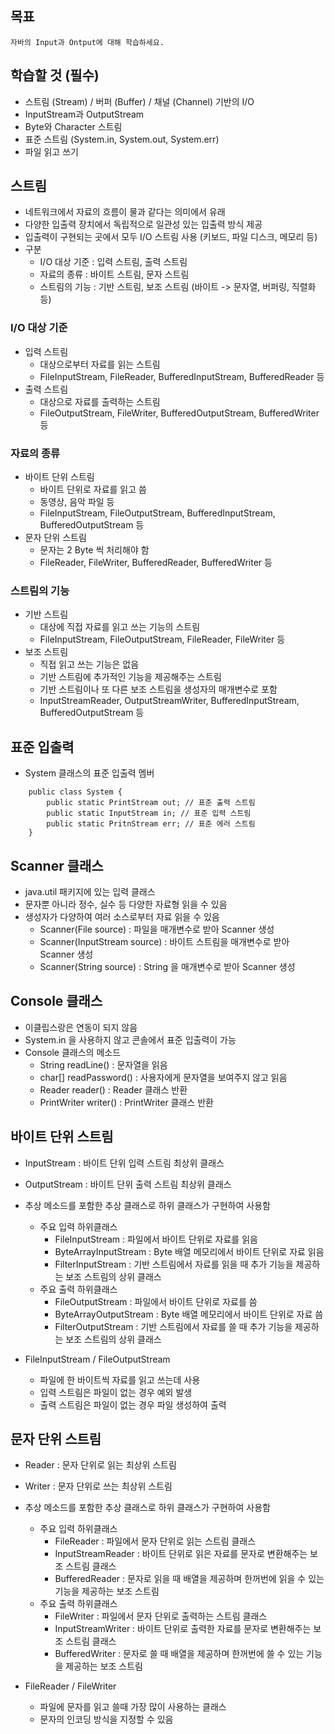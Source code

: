 ## 목표
    자바의 Input과 Ontput에 대해 학습하세요.

## 학습할 것 (필수)
- 스트림 (Stream) / 버퍼 (Buffer) / 채널 (Channel) 기반의 I/O
- InputStream과 OutputStream
- Byte와 Character 스트림
- 표준 스트림 (System.in, System.out, System.err)
- 파일 읽고 쓰기

## 스트림
- 네트워크에서 자료의 흐름이 물과 같다는 의미에서 유래
- 다양한 입출력 장치에서 독립적으로 일관성 있는 입출력 방식 제공
- 입출력이 구현되는 곳에서 모두 I/O 스트림 사용 (키보드, 파일 디스크, 메모리 등)
- 구분
    - I/O 대상 기준 : 입력 스트림, 출력 스트림
    - 자료의 종류 : 바이트 스트림, 문자 스트림
    - 스트림의 기능 : 기반 스트림, 보조 스트림 (바이트 -> 문자열, 버퍼링, 직렬화 등)

### I/O 대상 기준
- 입력 스트림
    - 대상으로부터 자료를 읽는 스트림
    - FileInputStream, FileReader, BufferedInputStream, BufferedReader 등
- 출력 스트림
    - 대상으로 자료를 출력하는 스트림
    - FileOutputStream, FileWriter, BufferedOutputStream, BufferedWriter 등

### 자료의 종류
- 바이트 단위 스트림
    - 바이트 단위로 자료를 읽고 씀
    - 동영상, 음악 파일 등
    - FileInputStream, FileOutputStream, BufferedInputStream, BufferedOutputStream 등
- 문자 단위 스트림
    - 문자는 2 Byte 씩 처리해야 함
    - FileReader, FileWriter, BufferedReader, BufferedWriter 등

### 스트림의 기능
- 기반 스트림
    - 대상에 직접 자료를 읽고 쓰는 기능의 스트림
    - FileInputStream, FileOutputStream, FileReader, FileWriter 등
- 보조 스트림
    - 직접 읽고 쓰는 기능은 없음
    - 기반 스트림에 추가적인 기능을 제공해주는 스트림
    - 기반 스트림이나 또 다른 보조 스트림을 생성자의 매개변수로 포함
    - InputStreamReader, OutputStreamWriter, BufferedInputStream, BufferedOutputStream 등

## 표준 입출력
- System 클래스의 표준 입출력 멤버

```
    public class System {
        public static PrintStream out; // 표준 출력 스트림
        public static InputStream in; // 표준 입력 스트림
        public static PritnStream err; // 표준 에러 스트림
    }
```

## Scanner 클래스
- java.util 패키지에 있는 입력 클래스
- 문자뿐 아니라 정수, 실수 등 다양한 자료형 읽을 수 있음
- 생성자가 다양하여 여러 소스로부터 자료 읽을 수 있음
    - Scanner(File source) : 파일을 매개변수로 받아 Scanner 생성
    - Scanner(InputStream source) : 바이트 스트림을 매개변수로 받아 Scanner 생성
    - Scanner(String source) : String 을 매개변수로 받아 Scanner 생성

## Console 클래스
- 이클립스랑은 연동이 되지 않음
- System.in 을 사용하지 않고 콘솔에서 표준 입출력이 가능
- Console 클래스의 메소드
    - String readLine() : 문자열을 읽음
    - char[] readPassword() : 사용자에게 문자열을 보여주지 않고 읽음
    - Reader reader() : Reader 클래스 반환
    - PrintWriter writer() : PrintWriter 클래스 반환


## 바이트 단위 스트림
- InputStream : 바이트 단위 입력 스트림 최상위 클래스
- OutputStream : 바이트 단위 출력 스트림 최상위 클래스
- 추상 메소드를 포함한 추상 클래스로 하위 클래스가 구현하여 사용함
    - 주요 입력 하위클래스
        - FileInputStream : 파일에서 바이트 단위로 자료를 읽음
        - ByteArrayInputStream : Byte 배열 메모리에서 바이트 단위로 자료 읽음
        - FilterInputStream : 기반 스트림에서 자료를 읽을 때 추가 기능을 제공하는 보조 스트림의 상위 클래스
    - 주요 출력 하위클래스
        - FileOutputStream : 파일에서 바이트 단위로 자료를 씀
        - ByteArrayOutputStream : Byte 배열 메모리에서 바이트 단위로 자료 씀
        - FilterOutputStream : 기반 스트림에서 자료를 쓸 때 추가 기능을 제공하는 보조 스트림의 상위 클래스

- FileInputStream / FileOutputStream
    - 파일에 한 바이트씩 자료를 읽고 쓰는데 사용
    - 입력 스트림은 파일이 없는 경우 예외 발생
    - 출력 스트림은 파일이 없는 경우 파일 생성하여 출력

## 문자 단위 스트림
- Reader : 문자 단위로 읽는 최상위 스트림
- Writer : 문자 단위로 쓰는 최상위 스트림
- 추상 메소드를 포함한 추상 클래스로 하위 클래스가 구현하여 사용함
    - 주요 입력 하위클래스
        - FileReader : 파일에서 문자 단위로 읽는 스트림 클래스
        - InputStreamReader : 바이트 단위로 읽은 자료를 문자로 변환해주는 보조 스트림 클래스
        - BufferedReader : 문자로 읽을 때 배열을 제공하며 한꺼번에 읽을 수 있는 기능을 제공하는 보조 스트림
    - 주요 출력 하위클래스
        - FileWriter : 파일에서 문자 단위로 출력하는 스트림 클래스
        - InputStreamWriter : 바이트 단위로 출력한 자료를 문자로 변환해주는 보조 스트림 클래스
        - BufferedWriter : 문자로 쓸 때 배열을 제공하며 한꺼번에 쓸 수 있는 기능을 제공하는 보조 스트림

- FileReader / FileWriter
    - 파일에 문자를 읽고 쓸때 가장 많이 사용하는 클래스
    - 문자의 인코딩 방식을 지정할 수 있음
